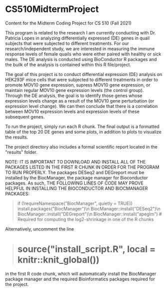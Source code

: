 # CS510MidtermProject
Content for the Midterm Coding Project for CS 510 (Fall 2021)

This program is related to the research I am currently conducting with Dr. Patricia Lopes in analyzing differentially expressed (DE) genes in quail subjects that were subjected to different treatments. For our research/independent study, we are interested in measuring the immune response levels of female quails who were either paired with healthy or sick males. The DE analysis is conducted using BioConductor R packages and the builk of the analysis is contained within this R file/project.

The goal of this project is to conduct differential expression (DE) analysis on HEK293F mice cells that were subjected to different treatments in order to promote MOV10 gene expression, supress MOV10 gene expression, or maintain regular MOV10 gene expression levels (the control group). Through the DE analysis, the goal is to identify those genes whose expression levels change as a result of the MOV10 gene perturbation (or expression level change). We can then conclude that there is a correlation between MOV10 expression levels and expression levels of these subsequent genes. 

To run the project, simply run each R chunk. The final output is a formatted table of the top 20 DE genes and some plots, in addition to plots to visualize the results. 

The project directory also includes a formal scientific report located in the "results" folder. 

NOTE: IT IS IMPORTANT TO DOWNLOAD AND INSTALL ALL OF THE PACKAGES LISTED IN THE FIRST R CHUNK IN ORDER FOR THE PROGRAM TO RUN PROPERLY. The packages DESeq2 and DEGreport must be installed by the BiocManager, the package manager for Bioconductor packages. As such, THE FOLLOWING LINES OF CODE MAY PROVE HELPFUL IN INSTALLING THE BIOCONDUCTOR AND BIOCMANAGER PACKAGES: 

 > if (!requireNamespace("BiocManager", quietly = TRUE)) 
 >    install.packages("BiocManager")\n 
 > BiocManager::install("DESeq2")\n
 > BiocManager::install("DEGreport")\n
 > BiocManager::install("apeglm") # Required for computing the log2-shrinkage in one of the R chunks

 Alternatively, uncomment the line 
 > # source("install_script.R", local = knitr::knit_global())

 in the first R code chunk, which will automatically install the BiocManager package manager and the required Bioinformatics packages required for the project. 
